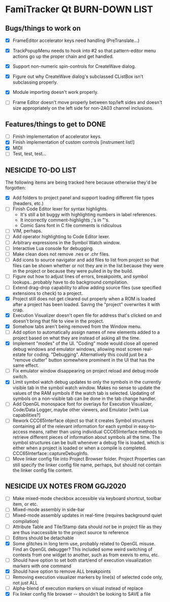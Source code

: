 # FamiTracker Qt BURN-DOWN LIST

## Bugs/things to work on

- [x] FrameEditor accelerator keys need handling (PreTranslate...)
- [x] TrackPopupMenu needs to hook into #2 so that pattern-editor menu actions go up the proper chain and get handled.
- [x] Support non-numeric spin-controls for CreateWave dialog.
- [x] Figure out why CreateWave dialog's subclassed CListBox isn't subclassing properly.
- [x] Module importing doesn't work properly.
- [ ] Frame Editor doesn't move properly between top/left sides and doesn't size appropriately on the left side for non-2A03 channel inclusions.


## Features/things to get to DONE

- [ ] Finish implementation of accelerator keys.
- [x] Finish implementation of custom controls [instrument list!]
- [x] MIDI
- [ ] Test, test, test...

## NESICIDE TO-DO LIST

The following items are being tracked here because otherwise they'd be forgotten:

- [x] Add folders to project panel and support loading different file types (headers, etc.)
- [ ] Finish Code Editor lexer for syntax highlights.
   - It's still a bit buggy with highlighting numbers in label references.
   - It incorrectly comment-highlights ;'s in "'s.
   - Comic Sans font in C file comments is ridiculous
- [ ] VIM, perhaps.
- [ ] Add operator highlighting to Code Editor lexer.
- [ ] Arbitrary expressions in the Symbol Watch window.
- [ ] Interactive Lua console for debugging.
- [ ] Make clean does not remove .nes or .chr files.
- [ ] Add icons to source navigator and add files to list from project so that files can be shown whether or not they are in the list because they were in the project
or because they were pulled in by the build.
- [ ] Figure out how to adjust lines of errors, breakpoints, and symbol lookups...probably have to do background compilation.
- [ ] Extend drag-drop capability to allow adding source files (use specified extensions to check) to a project.
- [x] Project still does not get cleared out properly when a ROM is loaded after a project has been loaded.  Saving the "project" overwrites it with crap.
- [x] Execution Visualizer doesn't open file for address that's clicked on and doesn't bring that file to view in the project.
- [x] Somehow tabs aren't being removed from the Window menu.
- [ ] Add option to automatically assign names of new elements added to a project based on what they are instead of asking all the time.
- [x] Implement "modes" of the UI.  "Coding" mode would close all opened debug windows and emulator windows, allowing most screen real-estate for coding.  "Debugging".  Alternatively this could just be a "remove clutter" button somewhere prominent in the UI that has the same effect.
- [ ] Fix emulator window disappearing on project reload and debug mode switch. 
- [x] Limit symbol watch debug updates to only the symbols in the currently visible tab in the symbol watch window.  Makes no sense to update the values of the RAM symbols if the watch tab is selected.  Updating of symbols on a non-visible tab can be done in the tab change handler.
- [ ] Add OpenGL monospace font for overlays for Execution Visualizer, Code/Data Logger, maybe other viewers, and Emulator [with Lua capabilities?]
- [ ] Rework CCC65Interface object so that it creates Symbol structures containing all of the relevant information for each symbol in easy-to-access means, rather than using individual CCC65Interface methods to retrieve different pieces of information about symbols all the time.  The symbol structures can be built whenever a debug file is loaded, which is either when a project is loaded or when a compile is completed.  CCC65Interface::captureDebugInfo.
- [ ] Move linker config file into Project Browser folder.  Project Properties can still specify the linker config file name, perhaps, but should not contain the linker config file content.

## NESICIDE UX NOTES FROM GGJ2020

- [ ] Make mixed-mode checkbox accessible via keyboard shortcut, toolbar item, or etc.
- [ ] Mixed-mode assembly in side-bar
- [ ] Mixed-mode assembly updates in real-time (requires background quiet compilation)
- [ ] Attribute Table and Tile/Stamp data should *not* be in project file as they are thus inaccessible to the project source to reference
- [ ] Editors should be detachable
- [X] Some glitches in long term use, probably related to OpenGL misuse. Find an OpenGL debugger?
This included some weird switching of contexts from one widget to another, such as from exevis to emu, etc.
- [ ] Should have option to set both start/end of execution visualization markers with one command
- [X] Should have option to remove ALL breakpoints
- [ ] Removing execution visualizer markers by line(s) of selected code only, not just ALL
- [ ] Alpha-blend of execution markers on visual instead of replace
- [X] Fix linker config file browser -- shouldn't be looking to SAVE a file
